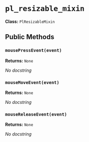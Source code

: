 # `pl_resizable_mixin`

**Class:** `PlResizableMixin`

## Public Methods

### `mousePressEvent(event)`
**Returns:** `None`

_No docstring_

### `mouseMoveEvent(event)`
**Returns:** `None`

_No docstring_

### `mouseReleaseEvent(event)`
**Returns:** `None`

_No docstring_